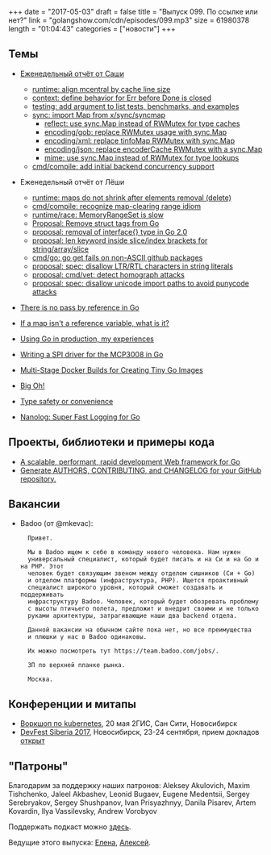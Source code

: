 +++
date = "2017-05-03"
draft = false
title = "Выпуск 099. По ссылке или нет?"
link = "golangshow.com/cdn/episodes/099.mp3"
size = 61980378
length = "01:04:43"
categories = ["новости"]
+++

## Темы

* [Еженедельный отчёт от Саши](https://github.com/LK4D4/report/blob/master/reports/golang-05-03.md)
	* [runtime: align mcentral by cache line size](https://github.com/golang/go/commit/259d60995d735523fc25939c35847538eb0d067)
	* [context: define behavior for Err before Done is closed](https://github.com/golang/go/commit/6e2c4bc012f8cc262db25d3fee414c5231fea03a)
	* [testing: add argument to list tests, benchmarks, and examples](https://github.com/golang/go/commit/ba8ff87dbeb87813a4604e36adb609b1e8fcb7be)
	* [sync: import Map from x/sync/syncmap](https://github.com/golang/go/commit/959025c0ac97ec3533ef9f3f70d64453352a7b56)
		* [reflect: use sync.Map instead of RWMutex for type caches](https://github.com/golang/go/commit/33b92cd6ce46c61a4d00a86b88971534773dd4a8)
		* [encoding/gob: replace RWMutex usage with sync.Map](https://github.com/golang/go/commit/c120e449fbc618f9510387d718de0cef5f73af3a)
		* [encoding/xml: replace tinfoMap RWMutex with sync.Map](https://github.com/golang/go/commit/eb6adc27d56687970dd8a49794ca85acc4cf9097)
		* [encoding/json: replace encoderCache RWMutex with a sync.Map](https://github.com/golang/go/commit/d6ce7e4feca75d2833f0790260ea46e194c55170)
		* [mime: use sync.Map instead of RWMutex for type lookups](https://github.com/golang/go/commit/e8d7e5d1fa7d8477b91cb4dffeac57c7c20cb5c5)
	* [cmd/compile: add initial backend concurrency support](https://github.com/golang/go/commit/756b9ce3a5a518555114b0e023eb1674084b38e1)

* Еженедельный отчёт от Лёши
	* [runtime: maps do not shrink after elements removal (delete)](https://github.com/golang/go/issues/20135)
	* [cmd/compile: recognize map-clearing range idiom](https://github.com/golang/go/issues/20138)
	* [runtime/race: MemoryRangeSet is slow](https://github.com/golang/go/issues/20139)
	* [Proposal: Remove struct tags from Go](https://github.com/golang/go/issues/20165)
	* [proposal: removal of interface{} type in Go 2.0](https://github.com/golang/go/issues/20188)
	* [proposal: len keyword inside slice/index brackets for string/array/slice](https://github.com/golang/go/issues/20176)
	* [cmd/go: go get fails on non-ASCII github packages](https://github.com/golang/go/issues/18660)
	* [proposal: spec: disallow LTR/RTL characters in string literals](https://github.com/golang/go/issues/20209)
	* [proposal: cmd/vet: detect homograph attacks](https://github.com/golang/go/issues/20115)
	* [proposal: spec: disallow unicode import paths to avoid punycode attacks](https://github.com/golang/go/issues/20210)


* [There is no pass by reference in Go](https://dave.cheney.net/2017/04/29/there-is-no-pass-by-reference-in-go)
* [If a map isn't a reference variable, what is it?](https://dave.cheney.net/2017/04/30/if-a-map-isnt-a-reference-variable-what-is-it)
* [Using Go in production, my experiences](http://blog.tamizhvendan.in/blog/2017/05/01/using-golang-in-production-my-experiences/)
* [Writing a SPI driver for the MCP3008 in Go](https://orangetux.nl/post/writing-spi-driver-for-mcp3008-in-go/)
* [Multi-Stage Docker Builds for Creating Tiny Go Images](https://medium.com/travis-on-docker/multi-stage-docker-builds-for-creating-tiny-go-images-e0e1867efe5a)
* [Big Oh!](https://appliedgo.net/big-o/)
* [Type safety or convenience](https://lanreadelowo.com/blog/2017/05/02/type-safety-or-convenience/)
* [Nanolog: Super Fast Logging for Go](http://blog.sgmansfield.com/2017/04/nanolog-super-fast-logging-for-go/)


## Проекты, библиотеки и примеры кода

* [A scalable, performant, rapid development Web framework for Go](https://github.com/go-aah/aah)
* [Generate AUTHORS, CONTRIBUTING, and CHANGELOG for your GitHub repository.](https://github.com/gaocegege/maintainer)


## Вакансии

* Badoo (от @mkevac):


        Привет.

        Мы в Badoo ищем к себе в команду нового человека. Нам нужен
        универсальный специалист, который будет писать и на Си и на Go и на PHP. Этот
        человек будет связующим звеном между отделом сишников (Си + Go)
        и отделом платформы (инфраструктура, PHP). Ищется проактивный
        специалист широкого уровня, который сможет создавать и поддерживать
        инфраструктуру Badoo. Человек, который будет обозревать проблему
        с высоты птичьего полета, предложит и внедрит своими и не только
        руками архитектуры, затрагивающие наши два backend отдела.

        Данной вакансии на обычном сайте пока нет, но все преимущества
        и плюшки у нас в Badoo одинаковы.

        Их можно посмотреть тут https://team.badoo.com/jobs/.

        ЗП по верхней планке рынка.

        Москва.

## Конференции и митапы

* [Воркшоп по kubernetes](http://techno.2gis.ru/event/kubernetes), 20 мая 2ГИС, Сан Сити, Новосибирск
* [DevFest Siberia 2017](https://gdg-siberia.com), Новосибирск, 23-24 сентября, прием докладов [открыт](https://bit.ly/dfSiberia17-c4p)

## "Патроны"

Благодарим за поддержку наших патронов: Aleksey Akulovich, Maxim Tishchenko, Jaleel Akbashev, Leonid Bugaev,
Eugene Medentsii, Sergey Serebryakov, Sergey Shushpanov, Ivan Prisyazhnyy, Danila Pisarev, Artem Kovardin,
Ilya Vassilevsky, Andrew Vorobyov

Поддержать подкаст можно [здесь](https://www.patreon.com/golangshow).

Ведущие этого выпуска: [Елена](https://twitter.com/webdeva), [Алексей](https://twitter.com/paaleksey).
